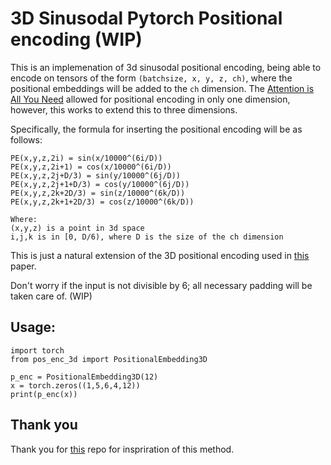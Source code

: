 # 3D Sinusodal Pytorch Positional encoding (WIP)

This is an implemenation of 3d sinusodal positional encoding, being able to encode on tensors of the form `(batchsize, x, y, z, ch)`, where the positional embeddings will be added to the `ch` dimension. The [Attention is All You Need](https://arxiv.org/pdf/1706.03762.pdf) allowed for positional encoding in only one dimension, however, this works to extend this to three dimensions.

Specifically, the formula for inserting the positional encoding will be as follows:

```
PE(x,y,z,2i) = sin(x/10000^(6i/D))
PE(x,y,z,2i+1) = cos(x/10000^(6i/D))
PE(x,y,z,2j+D/3) = sin(y/10000^(6j/D))
PE(x,y,z,2j+1+D/3) = cos(y/10000^(6j/D))
PE(x,y,z,2k+2D/3) = sin(z/10000^(6k/D))
PE(x,y,z,2k+1+2D/3) = cos(z/10000^(6k/D))

Where:
(x,y,z) is a point in 3d space
i,j,k is in [0, D/6), where D is the size of the ch dimension
```

This is just a natural extension of the 3D positional encoding used in [this](https://arxiv.org/pdf/1908.11415.pdf) paper.

Don't worry if the input is not divisible by 6; all necessary padding will be taken care of. (WIP)

## Usage:

```python3
import torch
from pos_enc_3d import PositionalEmbedding3D

p_enc = PositionalEmbedding3D(12)
x = torch.zeros((1,5,6,4,12))
print(p_enc(x))
```

## Thank you

Thank you for [this](https://github.com/wzlxjtu/PositionalEncoding2D) repo for inspriration of this method.
